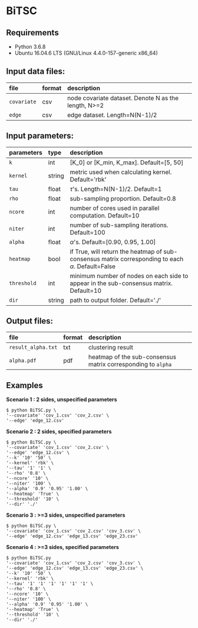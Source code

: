 # BiTSC

## Requirements
* Python 3.6.8
* Ubuntu 16.04.6 LTS (GNU/Linux 4.4.0-157-generic x86_64)

## Input data files:
| file            | format   | description   |
| :---            | :---     | :---          |
| ```covariate``` | csv      | node covariate dataset. Denote N as the length, N>=2| 
| ```edge```      | csv      | edge dataset. Length=N(N-1)/2 |

## Input parameters:
| parameters       | type       | description |
| :---             | :---       | :---         |
| ```k```          | int        | \[K_0\] or \[K_min, K_max\]. Default=\[5, 50\]      |
| ```kernel```     | string     | metric used when calculating kernel. Default='rbk'   |
| ```tau```        | float      | $\tau$'s. Length=N(N-1)/2. Default=1 |
| ```rho```        | float      | sub-sampling proportion. Default=0.8 |
| ```ncore```      | int        | number of cores used in parallel computation. Default=10 |
| ```niter```      | int        | number of sub-sampling iterations. Default=100 |
| ```alpha```      | float      | $\alpha$'s. Default=\[0.90, 0.95, 1.00\] |
| ```heatmap```    | bool    | if True, will return the heatmap of sub-consensus matrix corresponding to each $\alpha$. Default=False|
| ```threshold```  | int        | minimum number of nodes on each side to appear in the sub-consensus matrix. Default=10|
| ```dir```        | string     | path to output folder. Default='./'|


## Output files:
| file                 | format     | description |
| :---                   | :---       | :---          |
| ```result_alpha.txt```      | txt       | clustering result |
|```alpha.pdf``` | pdf        | heatmap of the sub-consensus matrix corresponding to ```alpha``` |


## Examples

**Scenario 1 : 2 sides, unspecified parameters**
```
$ python BiTSC.py \
'--covariate' 'cov_1.csv' 'cov_2.csv' \ 
'--edge' 'edge_12.csv'    
```
**Scenario 2 : 2 sides, specified parameters**
```
$ python BiTSC.py \
'--covariate' 'cov_1.csv' 'cov_2.csv' \
'--edge' 'edge_12.csv' \
'--k' '10' '50' \
'--kernel' 'rbk' \
'--tau' '1' '1' \
'--rho' '0.8' \
'--ncore' '10' \
'--niter' '100' \
'--alpha' '0.9' '0.95' '1.00' \
'--heatmap' 'True' \
'--threshold' '10' \
'--dir' './'
```

**Scenario 3 : >=3 sides, unspecified parameters**
```
$ python BiTSC.py \
'--covariate' 'cov_1.csv' 'cov_2.csv' 'cov_3.csv' \
'--edge' 'edge_12.csv' 'edge_13.csv' 'edge_23.csv'   
```
**Scenario 4 : >=3 sides, specified parameters**
```
$ python BiTSC.py 
'--covariate' 'cov_1.csv' 'cov_2.csv' 'cov_3.csv' \
'--edge' 'edge_12.csv' 'edge_13.csv' 'edge_23.csv' \
'--k' '10' '50' \
'--kernel' 'rbk' \
'--tau' '1' '1' '1' '1' '1' '1' \
'--rho' '0.8' \
'--ncore' '10' \
'--niter' '100' \
'--alpha' '0.9' '0.95' '1.00' \
'--heatmap' 'True' \
'--threshold' '10' \  
'--dir' './'
```
